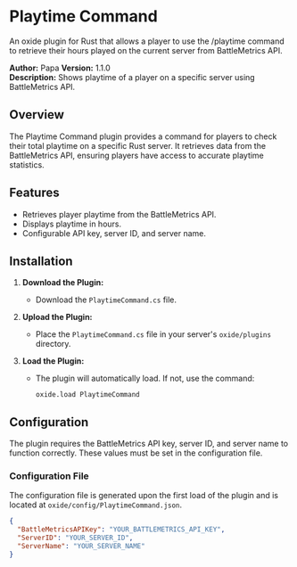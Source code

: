 # Playtime Command
An oxide plugin for Rust that allows a player to use the /playtime command to retrieve their hours played on the current server from BattleMetrics API.

**Author:** Papa 
**Version:** 1.1.0  
**Description:** Shows playtime of a player on a specific server using BattleMetrics API.

## Overview

The Playtime Command plugin provides a command for players to check their total playtime on a specific Rust server. It retrieves data from the BattleMetrics API, ensuring players have access to accurate playtime statistics.

## Features

- Retrieves player playtime from the BattleMetrics API.
- Displays playtime in hours.
- Configurable API key, server ID, and server name.

## Installation

1. **Download the Plugin:**
   - Download the `PlaytimeCommand.cs` file.

2. **Upload the Plugin:**
   - Place the `PlaytimeCommand.cs` file in your server's `oxide/plugins` directory.

3. **Load the Plugin:**
   - The plugin will automatically load. If not, use the command:
     ```
     oxide.load PlaytimeCommand
     ```

## Configuration

The plugin requires the BattleMetrics API key, server ID, and server name to function correctly. These values must be set in the configuration file.

### Configuration File

The configuration file is generated upon the first load of the plugin and is located at `oxide/config/PlaytimeCommand.json`. 

```json
{
  "BattleMetricsAPIKey": "YOUR_BATTLEMETRICS_API_KEY",
  "ServerID": "YOUR_SERVER_ID",
  "ServerName": "YOUR_SERVER_NAME"
}
